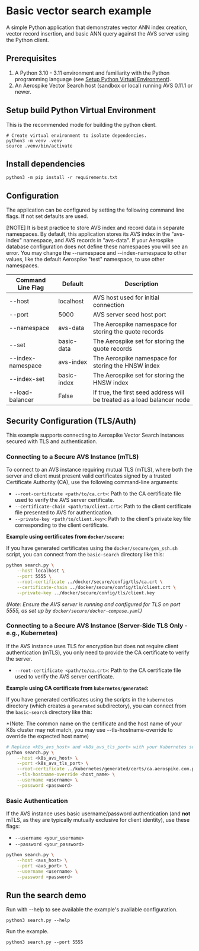 # Basic vector search example

A simple Python application that demonstrates vector ANN index creation, 
vector record insertion, and basic ANN query against the AVS server using the Python client.

## Prerequisites

1. A Python 3.10 - 3.11 environment and familiarity with the Python programming language (see [Setup Python Virtual Environment](../prism-image-search/README.md#set-up-python-virtual-environment)).
2. An Aerospike Vector Search host (sandbox or local) running AVS 0.11.1 or newer.

## Setup build Python Virtual Environment

This is the recommended mode for building the python client.

```shell
# Create virtual environment to isolate dependencies.
python3 -m venv .venv
source .venv/bin/activate
```

## Install dependencies

```shell
python3 -m pip install -r requirements.txt
```

## Configuration

The application can be configured by setting the following command line flags.
If not set defaults are used.

[!NOTE]
It is best practice to store AVS index and record data in separate namespaces.
By default, this application stores its AVS index in the "avs-index" namespace, and AVS records in "avs-data".
If your Aerospike database configuration does not define these namespaces you will see an error.
You may change the --namespace and --index-namespace to other values, like the default Aerospike "test" namespace, to use other namespaces.

| Command Line Flag | Default     | Description                                                             |
|-------------------|-------------|-------------------------------------------------------------------------|
| --host            | localhost   | AVS host used for initial connection                                    |
| --port            | 5000        | AVS server seed host port                                               |
| --namespace       | avs-data    | The Aerospike namespace for storing the quote records                   |
| --set             | basic-data  | The Aerospike set for storing the quote records                         |
| --index-namespace | avs-index   | The Aerospike namespace for storing the HNSW index                      |
| --index-set       | basic-index | The Aerospike set for storing the HNSW index                            |
| --load-balancer   | False       | If true, the first seed address will be treated as a load balancer node |

## Security Configuration (TLS/Auth)

This example supports connecting to Aerospike Vector Search instances secured with TLS and authentication.

### Connecting to a Secure AVS Instance (mTLS)

To connect to an AVS instance requiring mutual TLS (mTLS), where both the server and client must present valid certificates signed by a trusted Certificate Authority (CA), use the following command-line arguments:

*   `--root-certificate <path/to/ca.crt>`: Path to the CA certificate file used to verify the AVS server certificate.
*   `--certificate-chain <path/to/client.crt>`: Path to the client certificate file presented to AVS for authentication.
*   `--private-key <path/to/client.key>`: Path to the client's private key file corresponding to the client certificate.

**Example using certificates from `docker/secure`:**

If you have generated certificates using the `docker/secure/gen_ssh.sh` script, you can connect from the `basic-search` directory like this:

```bash
python search.py \
    --host localhost \
    --port 5555 \
    --root-certificate ../docker/secure/config/tls/ca.crt \
    --certificate-chain ../docker/secure/config/tls/client.crt \
    --private-key ../docker/secure/config/tls/client.key
```
*(Note: Ensure the AVS server is running and configured for TLS on port 5555, as set up by `docker/secure/docker-compose.yaml`)*

### Connecting to a Secure AVS Instance (Server-Side TLS Only - e.g., Kubernetes)

If the AVS instance uses TLS for encryption but does not require client authentication (mTLS), you only need to provide the CA certificate to verify the server.

*   `--root-certificate <path/to/ca.crt>`: Path to the CA certificate file used to verify the AVS server certificate.

**Example using CA certificate from `kubernetes/generated`:**

If you have generated certificates using the scripts in the `kubernetes` directory (which creates a `generated` subdirectory), you can connect from the `basic-search` directory like this:

*(Note: The common name on the certificate and the host name of your K8s cluster may not match, you may use --tls-hostname-override to override the expected host name)

```bash
# Replace <k8s_avs_host> and <k8s_avs_tls_port> with your Kubernetes service details
python search.py \
    --host <k8s_avs_host> \
    --port <k8s_avs_tls_port> \
    --root-certificate ../kubernetes/generated/certs/ca.aerospike.com.pem \
    --tls-hostname-override <host_name> \
    --username <username> \
    --password <password>
```

### Basic Authentication

If the AVS instance uses basic username/password authentication (and **not** mTLS, as they are typically mutually exclusive for client identity), use these flags:

*   `--username <your_username>`
*   `--password <your_password>`

```bash
python search.py \
    --host <avs_host> \
    --port <avs_port> \
    --username <username> \
    --password <password>
```

## Run the search demo

Run with --help to see available the example's available configuration.
```shell
python3 search.py --help
```

Run the example.
```shell
python3 search.py --port 5555
```
